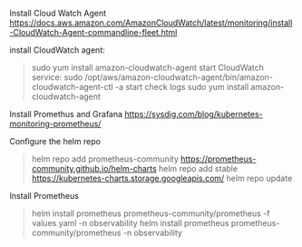 Install Cloud Watch Agent
https://docs.aws.amazon.com/AmazonCloudWatch/latest/monitoring/install-CloudWatch-Agent-commandline-fleet.html

install CloudWatch agent:
> sudo yum install amazon-cloudwatch-agent
start CloudWatch service:
> sudo /opt/aws/amazon-cloudwatch-agent/bin/amazon-cloudwatch-agent-ctl -a start
check logs
> sudo yum install amazon-cloudwatch-agent

Install Promethus and Grafana
https://sysdig.com/blog/kubernetes-monitoring-prometheus/

Configure the helm repo
> helm repo add prometheus-community https://prometheus-community.github.io/helm-charts
> helm repo add stable https://kubernetes-charts.storage.googleapis.com/
> helm repo update

Install Prometheus
> helm install prometheus prometheus-community/prometheus -f values.yaml -n observability
> helm install prometheus prometheus-community/prometheus -n observability